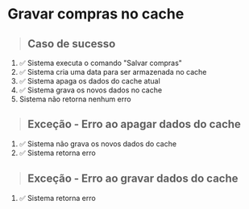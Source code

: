 # Gravar compras no cache

> ## Caso de sucesso
1. ✅ Sistema executa o comando "Salvar compras"
2. ✅ Sistema cria uma data para ser armazenada no cache
3. ✅ Sistema apaga os dados do cache atual
4. ✅ Sistema grava os novos dados no cache
5. Sistema não retorna nenhum erro

> ## Exceção - Erro ao apagar dados do cache
1. ✅ Sistema não grava os novos dados do cache
2. ✅ Sistema retorna erro

> ## Exceção - Erro ao gravar dados do cache

1. ✅ Sistema retorna erro
